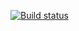 [![Build status](https://ci.appveyor.com/api/projects/status/9m6xgsw387421rme?svg=true)](https://ci.appveyor.com/project/KatShushun/selenide)
